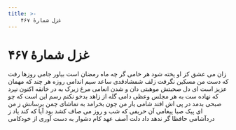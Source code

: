 ```yaml
---
title: >-
    غزل شمارهٔ ۴۶۷
---
```

# غزل شمارهٔ ۴۶۷

زان می عشق کز او پخته شود هر خامی
گر چه ماه رمضان است بیاور جامی
روزها رفت که دست من مسکین نگرفت
زلف شمشادقدی ساعد سیم اندامی
روزه هر چند که مهمان عزیز است ای دل
صحبتش موهبتی دان و شدن انعامی
مرغ زیرک به در خانقه اکنون نپرد
که نهاده ست به هر مجلس وعظی دامی
گله از زاهد بدخو نکنم رسم این است
که چو صبحی بدمد در پی اش افتد شامی
یار من چون بخرامد به تماشای چمن
برسانش ز من ای پیک صبا پیغامی
آن حریفی که شب و روز می صاف کشد
بود آیا که کند یاد ز دردآشامی
حافظا گر ندهد داد دلت آصف عهد
کام دشوار به دست آوری از خودکامی
